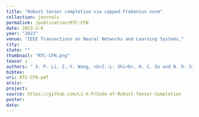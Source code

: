 ```yaml
---
title: "Robust tensor completion via capped Frobenius norm"
collection: journals
permalink: /publication/RTC-CFN
date: 2023-2-6
year: "2023"
venue: "IEEE Transactions on Neural Networks and Learning Systems,"
city: 
state: ""
thumbnail: "RTC-CFN.png"
teaser : 
authors: " X. P. Li, Z.-Y. Wang, <b>Z.-L. Shi<b>, H. C. So and N. D. Sidiropoulos"
bibtex: 
uri: RTC-CFN.pdf
arxiv: 
project: 
source: https://github.com/Li-X-P/Code-of-Robust-Tensor-Completion
poster: 
data:
---
```

